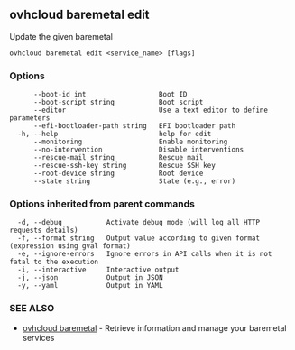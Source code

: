 ## ovhcloud baremetal edit

Update the given baremetal

```
ovhcloud baremetal edit <service_name> [flags]
```

### Options

```
      --boot-id int                  Boot ID
      --boot-script string           Boot script
      --editor                       Use a text editor to define parameters
      --efi-bootloader-path string   EFI bootloader path
  -h, --help                         help for edit
      --monitoring                   Enable monitoring
      --no-intervention              Disable interventions
      --rescue-mail string           Rescue mail
      --rescue-ssh-key string        Rescue SSH key
      --root-device string           Root device
      --state string                 State (e.g., error)
```

### Options inherited from parent commands

```
  -d, --debug           Activate debug mode (will log all HTTP requests details)
  -f, --format string   Output value according to given format (expression using gval format)
  -e, --ignore-errors   Ignore errors in API calls when it is not fatal to the execution
  -i, --interactive     Interactive output
  -j, --json            Output in JSON
  -y, --yaml            Output in YAML
```

### SEE ALSO

* [ovhcloud baremetal](ovhcloud_baremetal.md)	 - Retrieve information and manage your baremetal services

